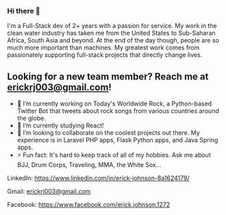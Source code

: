 ### Hi there 👋

I'm a Full-Stack dev of 2+ years with a passion for service. My work in the clean water industry has taken me from the United States to Sub-Saharan Africa, South Asia and beyond. 
At the end of the day though, people are so much more important than machines. My greatest work comes from passionately supporting full-stack projects that directly change lives. 

## Looking for a new team member? Reach me at <ins>erickrj003@gmail.com</ins>!

- 🔭 I’m currently working on Today's Worldwide Rock, a Python-based Twitter Bot that tweets about rock songs from various countries around the globe.
- 🌱 I’m currently studying React!
- 👯 I’m looking to collaborate on the coolest projects out there. My experience is in Laravel PHP apps, Flask Python apps, and Java Spring apps.
- ⚡ Fun fact: It's hard to keep track of all of my hobbies. Ask me about BJJ, Drum Corps, Traveling, MMA, the White Sox...

LinkedIn: https://www.linkedin.com/in/erick-johnson-8a1624179/

Gmail: erickrj003@gmail.com

Facebook: https://www.facebook.com/erick.johnson.1272
